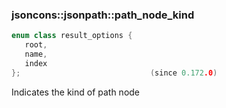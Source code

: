 ### jsoncons::jsonpath::path_node_kind

```cpp
enum class result_options {
   root,
   name,
   index
};                             (since 0.172.0)
```

Indicates the kind of path node
                            

